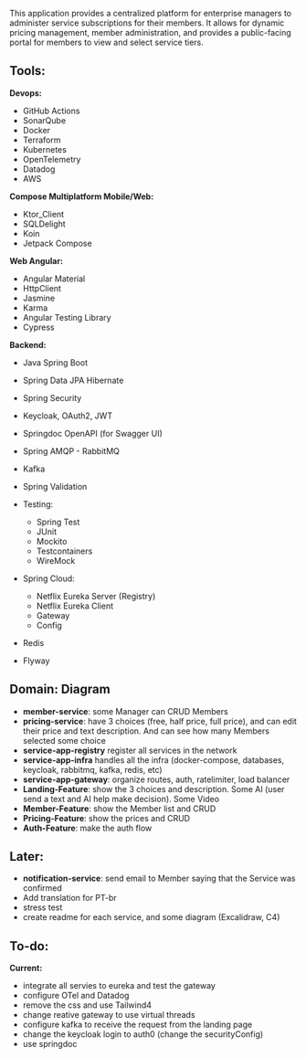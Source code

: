 This application provides a centralized platform for enterprise managers to administer service subscriptions for their members. It allows for dynamic pricing management, member administration, and provides a public-facing portal for members to view and select service tiers.



## Tools:

**Devops:**

* GitHub Actions
* SonarQube
* Docker
* Terraform
* Kubernetes
* OpenTelemetry
* Datadog
* AWS



**Compose Multiplatform Mobile/Web:**

* Ktor\_Client
* SQLDelight
* Koin
* Jetpack Compose



**Web Angular:**

* Angular Material
* HttpClient
* Jasmine
* Karma
* Angular Testing Library
* Cypress



**Backend:**

* Java Spring Boot
* Spring Data JPA Hibernate
* Spring Security
* Keycloak, OAuth2, JWT
* Springdoc OpenAPI (for Swagger UI)
* Spring AMQP - RabbitMQ
* Kafka
* Spring Validation
* Testing:

  * Spring Test
  * JUnit
  * Mockito
  * Testcontainers
  * WireMock

* Spring Cloud:

  * Netflix Eureka Server (Registry)
  * Netflix Eureka Client
  * Gateway
  * Config

* Redis
* Flyway



## Domain: Diagram

* **member-service**: some Manager can CRUD Members
* **pricing-service**: have 3 choices (free, half price, full price), and can edit their price and text description. And can see how many Members selected some choice
* **service-app-registry** register all services in the network
* **service-app-infra** handles all the infra (docker-compose, databases, keycloak, rabbitmq, kafka, redis, etc)
* **service-app-gateway**: organize routes, auth, ratelimiter, load balancer
* **Landing-Feature**: show the 3 choices and description. Some AI (user send a text and AI help make decision). Some Video
* **Member-Feature**: show the Member list and CRUD
* **Pricing-Feature**: show the prices and CRUD
* **Auth-Feature**: make the auth flow



## Later:

* **notification-service**: send email to Member saying that the Service was confirmed
* Add translation for PT-br
* stress test
* create readme for each service, and some diagram (Excalidraw, C4)



## To-do:

**Current:**

* integrate all servies to eureka and test the gateway
* configure OTel and Datadog
* remove the css and use Tailwind4
* change reative gateway to use virtual threads
* configure kafka to receive the request from the landing page
* change the keycloak login to auth0 (change the securityConfig)
* use springdoc
